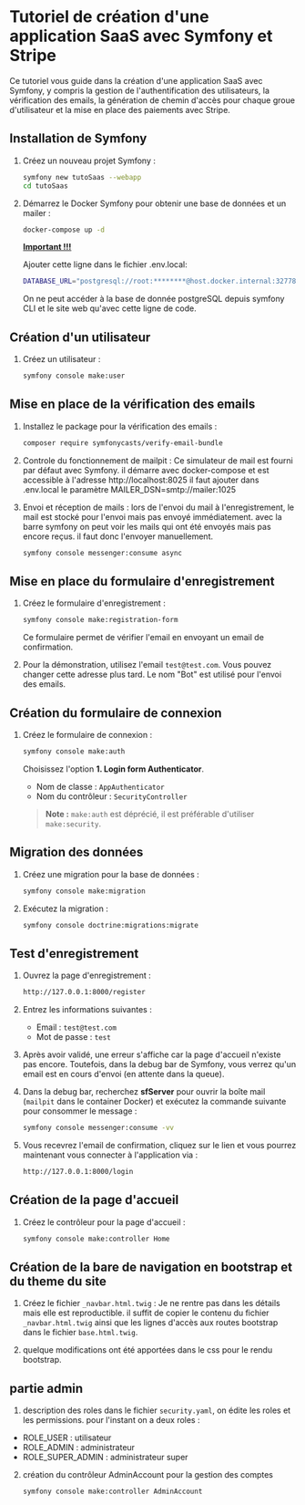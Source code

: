 # Tutoriel de création d'une application SaaS avec Symfony et Stripe

Ce tutoriel vous guide dans la création d'une application SaaS avec Symfony, y compris la gestion de l'authentification des utilisateurs, la vérification des emails,  la génération de chemin d'accès pour chaque groue d'utilisateur et la mise en place des paiements avec Stripe.

## Installation de Symfony

1. Créez un nouveau projet Symfony :

    ```bash
    symfony new tutoSaas --webapp
    cd tutoSaas
    ```

2. Démarrez le Docker Symfony pour obtenir une base de données et un mailer :

    ```bash
    docker-compose up -d
    ```

    <u>**Important !!!**</u>
    
    Ajouter cette ligne dans le fichier .env.local:
    ```bash
    DATABASE_URL="postgresql://root:********@host.docker.internal:32778/saas2?serverVersion=16&charset=utf8"
    ```
    On ne peut accéder à la base de donnée postgreSQL depuis symfony CLI et le site web qu'avec cette ligne de code.

## Création d'un utilisateur

1. Créez un utilisateur :

    ```bash
    symfony console make:user
    ```

## Mise en place de la vérification des emails

1. Installez le package pour la vérification des emails :

    ```bash
    composer require symfonycasts/verify-email-bundle
    ```

2. Controle du fonctionnement de mailpit :
    Ce simulateur de mail est fourni par défaut avec Symfony.
    il démarre avec docker-compose et est accessible à l'adresse http://localhost:8025
    il faut ajouter dans .env.local le paramètre MAILER_DSN=smtp://mailer:1025

3. Envoi et réception de mails :
    lors de l'envoi du mail à l'enregistrement, le mail est stocké pour l'envoi mais pas envoyé immédiatement.
    avec la barre symfony on peut voir les mails qui ont été envoyés mais pas encore reçus.
    il faut donc l'envoyer manuellement.
    ```bash
    symfony console messenger:consume async
    ```

## Mise en place du formulaire d'enregistrement

1. Créez le formulaire d'enregistrement :

    ```bash
    symfony console make:registration-form
    ```

    Ce formulaire permet de vérifier l'email en envoyant un email de confirmation.

2. Pour la démonstration, utilisez l'email `test@test.com`. Vous pouvez changer cette adresse plus tard. Le nom "Bot" est utilisé pour l'envoi des emails.

## Création du formulaire de connexion

1. Créez le formulaire de connexion :

    ```bash
    symfony console make:auth
    ```

    Choisissez l'option **1. Login form Authenticator**.

    - Nom de classe : `AppAuthenticator`
    - Nom du contrôleur : `SecurityController`

    > **Note :** `make:auth` est déprécié, il est préférable d'utiliser `make:security`.

## Migration des données

1. Créez une migration pour la base de données :

    ```bash
    symfony console make:migration
    ```

2. Exécutez la migration :

    ```bash
    symfony console doctrine:migrations:migrate
    ```

## Test d'enregistrement

1. Ouvrez la page d'enregistrement :

    ```bash
    http://127.0.0.1:8000/register
    ```

2. Entrez les informations suivantes :

    - Email : `test@test.com`
    - Mot de passe : `test`

3. Après avoir validé, une erreur s'affiche car la page d'accueil n'existe pas 
encore. Toutefois, dans la debug bar de Symfony, vous verrez qu'un email est en cours d'envoi (en attente dans la queue).

4. Dans la debug bar, recherchez **sfServer** pour ouvrir la boîte mail (`mailpit` dans le container Docker) 
et exécutez la commande suivante pour consommer le message :

    ```bash
    symfony console messenger:consume -vv
    ```

5. Vous recevrez l'email de confirmation, cliquez sur le lien et vous pourrez maintenant vous connecter à l'application via :

    ```bash
    http://127.0.0.1:8000/login
    ```

## Création de la page d'accueil

1. Créez le contrôleur pour la page d'accueil :

    ```bash
    symfony console make:controller Home
    ```
## Création de la bare de navigation en bootstrap et du theme du site

1. Créez le fichier `_navbar.html.twig` :
Je ne rentre pas dans les détails mais elle est reproductible.
il suffit de copier le contenu du fichier `_navbar.html.twig` 
ainsi que les lignes d'accès aux routes bootstrap dans le fichier `base.html.twig`.

2. quelque modifications ont été apportées dans le css pour le rendu bootstrap.

## partie admin

1. description des roles
dans le fichier `security.yaml`, on édite les roles et les permissions.
pour l'instant on a deux roles :

- ROLE_USER : utilisateur
- ROLE_ADMIN : administrateur
- ROLE_SUPER_ADMIN : administrateur super

2. création du contrôleur AdminAccount pour la gestion des comptes

    ```bash
    symfony console make:controller AdminAccount
    ```
